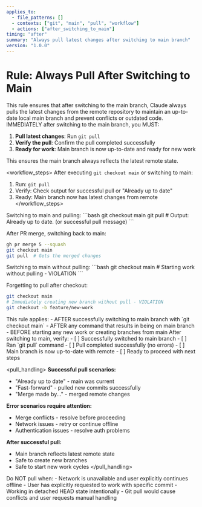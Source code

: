 ```yaml
---
applies_to:
  - file_patterns: []
  - contexts: ["git", "main", "pull", "workflow"]
  - actions: ["after_switching_to_main"]
timing: "after"
summary: "Always pull latest changes after switching to main branch"
version: "1.0.0"
---
```


# Rule: Always Pull After Switching to Main

<purpose>
This rule ensures that after switching to the main branch, Claude always pulls the latest changes from the remote repository to maintain an up-to-date local main branch and prevent conflicts or outdated code.
</purpose>

<instructions>
IMMEDIATELY after switching to the main branch, you MUST:

1. **Pull latest changes**: Run `git pull` 
2. **Verify the pull**: Confirm the pull completed successfully
3. **Ready for work**: Main branch is now up-to-date and ready for new work

This ensures the main branch always reflects the latest remote state.
</instructions>

<workflow_steps>
After executing `git checkout main` or switching to main:

1. Run: `git pull`
2. Verify: Check output for successful pull or "Already up to date"
3. Ready: Main branch now has latest changes from remote
</workflow_steps>

<examples>
<correct>
Switching to main and pulling:
```bash
git checkout main
git pull
# Output: Already up to date. (or successful pull message)
```

After PR merge, switching back to main:
```bash
gh pr merge 5 --squash
git checkout main
git pull  # Gets the merged changes
```
</correct>

<incorrect>
Switching to main without pulling:
```bash
git checkout main
# Starting work without pulling - VIOLATION
```

Forgetting to pull after checkout:
```bash
git checkout main
# Immediately creating new branch without pull - VIOLATION
git checkout -b feature/new-work
```
</incorrect>
</examples>

<timing>
This rule applies:
- AFTER successfully switching to main branch with `git checkout main`
- AFTER any command that results in being on main branch
- BEFORE starting any new work or creating branches from main
</timing>

<validation>
After switching to main, verify:
- [ ] Successfully switched to main branch
- [ ] Ran `git pull` command
- [ ] Pull completed successfully (no errors)
- [ ] Main branch is now up-to-date with remote
- [ ] Ready to proceed with next steps
</validation>

<pull_handling>
**Successful pull scenarios:**
- "Already up to date" - main was current
- "Fast-forward" - pulled new commits successfully
- "Merge made by..." - merged remote changes

**Error scenarios require attention:**
- Merge conflicts - resolve before proceeding
- Network issues - retry or continue offline
- Authentication issues - resolve auth problems

**After successful pull:**
- Main branch reflects latest remote state
- Safe to create new branches
- Safe to start new work cycles
</pull_handling>

<exceptions>
Do NOT pull when:
- Network is unavailable and user explicitly continues offline
- User has explicitly requested to work with specific commit
- Working in detached HEAD state intentionally
- Git pull would cause conflicts and user requests manual handling
</exceptions>